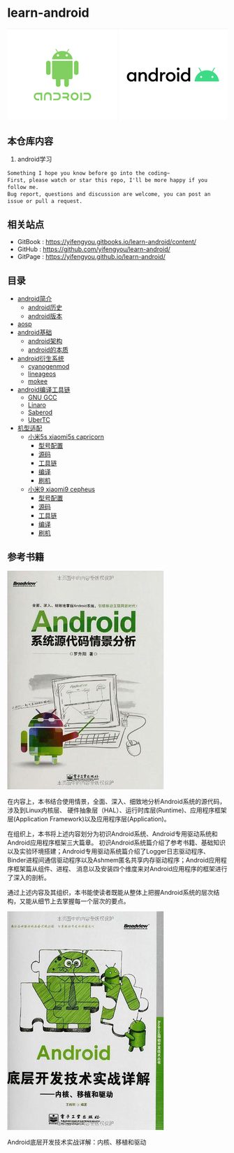 # learn-android

![20191211_105235_88](image/20191211_105235_88.png)

## 本仓库内容

1. android学习

```
Something I hope you know before go into the coding~
First, please watch or star this repo, I'll be more happy if you follow me.
Bug report, questions and discussion are welcome, you can post an issue or pull a request.
```

## 相关站点

* GitBook : <https://yifengyou.gitbooks.io/learn-android/content/>
* GitHub : <https://github.com/yifengyou/learn-android/>
* GitPage : <https://yifengyou.github.io/learn-android/>

## 目录

* [android简介](docs/android简介.md)
    * [android历史](docs/android简介/android历史.md)
    * [android版本](docs/android简介/android版本.md)
* [aosp](docs/aosp.md)
* [android基础](docs/android基础.md)
    * [android架构](docs/android基础/android架构.md)
    * [android的本质](docs/android基础/android的本质.md)
* [android衍生系统](docs/android衍生系统.md)
    * [cyanogenmod](docs/android衍生系统/cyanogenmod.md)
    * [lineageos](docs/android衍生系统/lineageos.md)
    * [mokee](docs/android衍生系统/mokee.md)
* [android编译工具链](docs/android编译工具链.md)
    * [GNU GCC](docs/android编译工具链/GNUGCC.md)
    * [Linaro](docs/android编译工具链/Linaro.md)
    * [Saberod](docs/android编译工具链/Saberod.md)
    * [UberTC](docs/android编译工具链/UberTC.md)
* [机型适配](docs/机型适配.md)
    * [小米5s xiaomi5s capricorn](docs/机型适配/小米5s.md)
        * [型号配置](docs/机型适配/小米5s/型号配置.md)
        * [源码](docs/机型适配/小米5s/源码.md)
        * [工具链](docs/机型适配/小米5s/工具链.md)
        * [编译](docs/机型适配/小米5s/编译.md)
        * [刷机](docs/机型适配/小米5s/刷机.md)
    * [小米9 xiaomi9 cepheus](docs/机型适配/小米9.md)
        * [型号配置](docs/机型适配/小米9/型号配置.md)
        * [源码](docs/机型适配/小米9/源码.md)
        * [工具链](docs/机型适配/小米9/工具链.md)
        * [编译](docs/机型适配/小米9/编译.md)
        * [刷机](docs/机型适配/小米9/刷机.md)


## 参考书籍

![1539691261386.png](image/1539691261386.png)

在内容上，本书结合使用情景，全面、深入、细致地分析Android系统的源代码，涉及到Linux内核层、
硬件抽象层（HAL）、运行时库层(Runtime)、应用程序框架层(Application Framework)以及应用程序层(Application)。

在组织上，本书将上述内容划分为初识Android系统、Android专用驱动系统和Android应用程序框架三大篇章。
初识Android系统篇介绍了参考书籍、基础知识以及实验环境搭建；Android专用驱动系统篇介绍了Logger日志驱动程序、
Binder进程间通信驱动程序以及Ashmem匿名共享内存驱动程序；Android应用程序框架篇从组件、进程、
消息以及安装四个维度来对Android应用程序的框架进行了深入的剖析。

通过上述内容及其组织，本书能使读者既能从整体上把握Android系统的层次结构，又能从细节上去掌握每一个层次的要点。

![1539691289950.png](image/1539691289950.png)

Android底层开发技术实战详解：内核、移植和驱动
